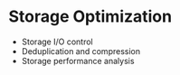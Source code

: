 # Storage Optimization
- Storage I/O control
- Deduplication and compression
- Storage performance analysis
